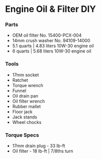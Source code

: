 # Engine Oil & Filter DIY

### Parts

- OEM oil filter No. 15400-PCX-004
- 14mm crush washer No. 94109-14000
- 5.1 quarts | 4.83 liters 10W-30 engine oil
- 6 quarts | 5.68 liters 10W-30 engine oil


### Tools

- 17mm socket
- Ratchet
- Torque wrench
- Funnel
- Oil drain pan
- Oil filter wrench
- Rubber mallet
- Floor jack
- Jack stands
- Wheel chocks

### Torque Specs

- 17mm drain plug - 33 lb-ft
- Oil filter - 18 lb-ft | 7/8ths turn
